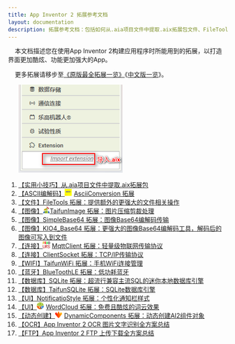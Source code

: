 ```yaml
---
title: App Inventor 2 拓展参考文档
layout: documentation
description: 拓展参考文档：包括如何从.aia项目文件中提取.aix拓展包文件、FileTools 拓展、TaifunImage 拓展、SimpleBase64 拓展、MqttClient 拓展、ClientSocket 拓展等。
---
```


&nbsp;&nbsp;&nbsp;&nbsp;本文档描述您在使用App Inventor 2构建应用程序时所能用到的拓展，以打造界面更加酷炫、功能更加强大的App。

&nbsp;&nbsp;&nbsp;&nbsp;更多拓展请移步至[《原版最全拓展一览》](https://puravidaapps.com/extensions.php)《[中文版一览](https://peterzhong1219.gitee.io/pura_vida_apps/index.html)》。

&nbsp;&nbsp;&nbsp;&nbsp;&nbsp;&nbsp;![拓展](images/拓展.png)

1. [【实用小技巧】从.aia项目文件中提取.aix拓展包](extract_aix_from_aia.html)
1. [【ASCII编解码】<img src="data:image/png;base64,iVBORw0KGgoAAAANSUhEUgAAABAAAAAQCAIAAACQkWg2AAAACXBIWXMAAAsSAAALEgHS3X78AAAA1klEQVR42mP4/5+BJESa6oHS8OMHG4Tx6RMPPg2bNnlPm5Z+7Zp6UtLsvXsd9uxxrKpqWbEidOHC2KlTM75940DXkJw8y8Nj67Fj5rm5Ezs7S0pKOoGCN26oFhd3FRb2fP7MhaLh7l2F8vK2rq6Sjo7SlpbKurr6ZcvCgeS8efETJ+YARb584UTR8PUr1MYvX7hu31b++ZMVyH70SObvX0agl75/Z//3b0jFAyENrxj+32b4/57h/3OG/y8Y/r9k+P8dvwagoksM/x8w/L8B1gkk31HVSQDpTO7uYTqjvQAAAABJRU5ErkJggg==" style="margin:-4px 5px 0 0">AsciiConversion 拓展](AsciiConversion.html)
1. [【文件】FileTools 拓展：提供额外的更强大的文件相关操作](../components/storage.html#FileTools)
1. [【图像】![logo](TaifunImage/logo.png)TaifunImage 拓展：图片压缩剪裁处理](TaifunImage.html)
1. [【图像】SimpleBase64 拓展：图像Base64编解码传输](../components/connectivity.html#SimpleBase64)
1. [【图像】KIO4_Base64 拓展：更强大的图像Base64编解码工具，解码后的图像可写入到文件](KIO4_Base64.html)
1. [【连接】<img src="images/mqtt_icon.png" style="width:16px;margin:-4px 5px 0 0">MqttClient 拓展：轻量级物联网传输协议](../components/connectivity.html#Mqtt)
1. [【连接】ClientSocket 拓展：TCP/IP传输协议](../components/connectivity.html#Socket)
1. [【WIFI】TaifunWiFi 拓展：手机WiFi连接管理](https://puravidaapps.com/wifi.php)
1. [【蓝牙】BlueToothLE 拓展：低功耗蓝牙](https://iot.appinventor.mit.edu/#/bluetoothle/bluetoothleintro)
1. [【数据库】SQLite 拓展：超流行兼容主流SQL的迷你本地数据库引擎](https://github.com/frdfsnlght/aix-SQLite)
1. [【数据库】TaifunSQLite 拓展：SQLite数据库引擎](http://puravidaapps.com/sqlite.php)
1. [【UI】NotificatioStyle 拓展：个性化通知栏样式](https://github.com/jarlisson2/NotificationStyleAIX)
1. [【UI】<img src="WordCloud/icon.png" style="width:16px;margin:-4px 5px 0 0">WordCloud 拓展：免费且酷炫的词云效果](word_cloud.html)
1. [【动态创建】<img src="DynamicComponents/icon.png" style="width:16px;margin:-4px 5px 0 0">DynamicComponents 拓展：动态创建AI2组件对象](dynamic_components.html)
1. [【OCR】App Inventor 2 OCR 图片文字识别全方案总结](../pro/ocr.html)
1. [【FTP】App Inventor 2 FTP 上传下载全方案总结](../pro/ftp.html)
